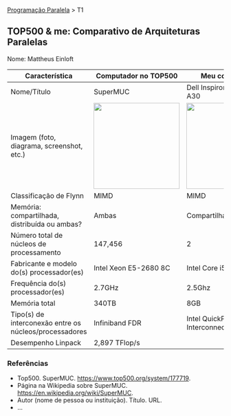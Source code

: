 [Programação Paralela](https://github.com/AndreaInfUFSM/elc139-2018a) > T1

TOP500 & me: Comparativo de Arquiteturas Paralelas
--------------------------------------------------

Nome: Mattheus Einloft

| Característica                                            |  Computador no TOP500  |  Meu computador  |
| --------------------------------------------------------- | ---------------------  | ---------------- |
| Nome/Título                                               |        SuperMUC        | Dell Inspiron 15 5567-A30 |
| Imagem (foto, diagrama, screenshot, etc.)                 | <img src="https://img.newatlas.com/ibm_supermuc.jpg?auto=format%2Ccompress&ch=Width%2CDPR&crop=entropy&fit=crop&h=347&q=60&w=616&s=42a14684e10b35b2a8d700df365b6bda" width="200"> | <img src="https://i2.zst.com.br/images/notebook-dell-inspiron-5000-intel-core-i5-7200u-7-geracao-8gb-de-ram-hd-1-tb-15-6-radeon-r7-m445-windows-10-i15-5567-a30-photo175351417-12-34-2f.jpg" width="200"> |
| Classificação de Flynn                                    |         MIMD          |      MIMD       |
| Memória: compartilhada, distribuída ou ambas?             |         Ambas         |  Compartilhada  |
| Número total de núcleos de processamento                  |        147,456        |        2        |
| Fabricante e modelo do(s) processador(es)                 | Intel Xeon E5-2680 8C | Intel Core i5-7200U |
| Frequência do(s) processador(es)                          |        2.7GHz         |     2.5Ghz      |
| Memória total                                             |         340TB         |       8GB       |
| Tipo(s) de interconexão entre os núcleos/processadores    |    Infiniband FDR     | Intel QuickPath Interconnect |
| Desempenho Linpack                                        |     2,897 TFlop/s     |                 |

### Referências
- Top500. SuperMUC. https://www.top500.org/system/177719.
- Página na Wikipedia sobre SuperMUC. https://en.wikipedia.org/wiki/SuperMUC.
- Autor (nome de pessoa ou instituição). Título. URL.
- ...
